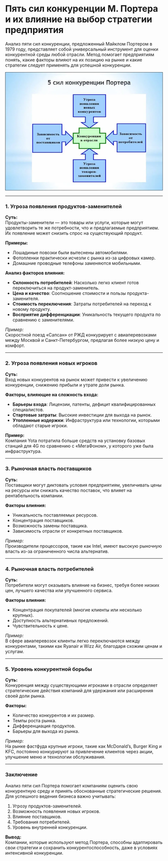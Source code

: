 # Пять сил конкуренции М. Портера и их влияние на выбор стратегии предприятия

Анализ пяти сил конкуренции, предложенный Майклом Портером в 1979 году, представляет собой универсальный инструмент для оценки конкурентной среды любой отрасли. Метод помогает предприятиям понять, какие факторы влияют на их позицию на рынке и какие стратегии следует применять для успешной конкуренции.

![Картинка](../images/image.png)

---

### **1. Угроза появления продуктов-заменителей**

**Суть:**  
Продукты-заменители — это товары или услуги, которые могут удовлетворить те же потребности, что и предлагаемые предприятием. Их появление может снизить спрос на существующий продукт.

**Примеры:**

- Лошадиные повозки были вытеснены автомобилями.
- Фотопленки практически исчезли с рынка из-за цифровых камер.
- Домашние проводные телефоны заменяются мобильными.

**Анализ факторов влияния:**

- **Склонность потребителей**: Насколько легко клиент готов переключиться на продукт-заменитель.
- **Цена и качество**: Соотношение стоимости и пользы продукта-заменителя.
- **Стоимость переключения**: Затраты потребителей на переход к новому продукту.
- **Восприятие дифференциации**: Уникальность текущего продукта по сравнению с заменителями.

_Пример:_  
Скоростной поезд «Сапсан» от РЖД конкурирует с авиаперевозками между Москвой и Санкт-Петербургом, предлагая более низкую цену и комфорт.

---

### **2. Угроза появления новых игроков**

**Суть:**  
Вход новых конкурентов на рынок может привести к увеличению конкуренции, снижению прибыли и утрате доли рынка.

**Факторы, влияющие на сложность входа:**

- **Барьеры входа**: Лицензии, патенты, дефицит квалифицированных специалистов.
- **Стартовые затраты**: Высокие инвестиции для выхода на рынок.
- **Утопленные издержки**: Инфраструктура или технологии, которыми обладают старые игроки.

**Пример:**  
Компания Yota потратила больше средств на установку базовых станций для 4G по сравнению с «МегаФоном», у которого уже была инфраструктура.

---

### **3. Рыночная власть поставщиков**

**Суть:**  
Поставщики могут диктовать условия предприятиям, увеличивать цены на ресурсы или снижать качество поставок, что влияет на рентабельность компании.

**Факторы влияния:**

- Уникальность поставляемых ресурсов.
- Концентрация поставщиков.
- Возможность замены поставщика.
- Зависимость отрасли от конкретных поставщиков.

_Пример:_  
Производители процессоров, такие как Intel, имеют высокую рыночную власть из-за ограниченного числа альтернатив.

---

### **4. Рыночная власть потребителей**

**Суть:**  
Потребители могут оказывать влияние на бизнес, требуя более низких цен, лучшего качества или улучшенного сервиса.

**Факторы влияния:**

- Концентрация покупателей (многие клиенты или несколько крупных).
- Доступность альтернативных предложений.
- Чувствительность к цене.

_Пример:_  
В сфере авиаперевозок клиенты легко переключаются между конкурентами, такими как Ryanair и Wizz Air, благодаря схожим ценам и услугам.

---

### **5. Уровень конкурентной борьбы**

**Суть:**  
Конкуренция между существующими игроками в отрасли определяет стратегические действия компаний для удержания или расширения своей доли рынка.

**Факторы:**

- Количество конкурентов и их размер.
- Темпы роста рынка.
- Дифференциация продуктов.
- Барьеры для выхода из рынка.

_Пример:_  
На рынке фастфуда крупные игроки, такие как McDonald’s, Burger King и KFC, постоянно конкурируют за привлечение клиентов через акции, улучшение меню и технологии обслуживания.

---

### **Заключение**

Анализ пяти сил Портера помогает компаниям оценить свою конкурентную среду и принять обоснованные стратегические решения. Для успешного ведения бизнеса важно учитывать:

1. Угрозу продуктов-заменителей.
2. Возможность появления новых игроков.
3. Влияние поставщиков.
4. Требования потребителей.
5. Уровень внутренней конкуренции.

**Вывод:**  
Компании, которые используют метод Портера, способны адаптировать свои стратегии и сохранить конкурентоспособность, даже в условиях интенсивной конкуренции.